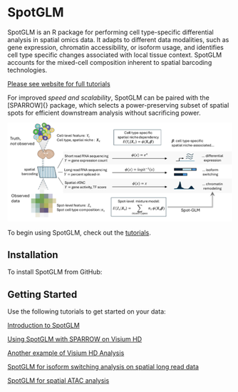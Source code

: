 # SpotGLM
SpotGLM is an R package for performing cell type-specific differential analysis
in spatial omics data. It adapts to different data modalities, such as 
gene expression, chromatin accessibility, or isoform usage, and identifies
cell type specific changes associated with local tissue context.
SpotGLM accounts for the mixed-cell composition inherent to spatial barcoding technologies.

[Please see website for full tutorials](https://kaishumason.github.io/SpotGLM/)

For improved *speed and scalability*, SpotGLM can be paired with the [SPARROW]{} package, 
which selects a power-preserving subset of spatial spots for efficient downstream analysis 
without sacrificing power.


![](man/figures/schematic.png)


To begin using SpotGLM, check out the [tutorials](articles/Intro_to_SpotGLM.html).

## Installation

To install SpotGLM from GitHub:

## Getting Started

Use the following tutorials to get started on your data:

[Introduction to SpotGLM](articles/Intro_to_SpotGLM.html)

[Using SpotGLM with SPARROW on Visium HD](articles/Vignette_VisiumHD_Mouse_Kidney_analysis.html)

[Another example of Visium HD Analysis](articles/Visium_analysis.html)

[SpotGLM for isoform switching analysis on spatial long read data](articles/Spatial_Long_Read_analysis.html)

[SpotGLM for spatial ATAC analysis](articles/Spatial_ATAC_analysis.html)

